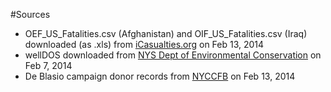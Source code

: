 #Sources

* OEF_US_Fatalities.csv (Afghanistan) and OIF_US_Fatalities.csv (Iraq) downloaded (as .xls) from [iCasualties.org](http://icasualties.org/OEF/index.aspx) on Feb 13, 2014
* wellDOS downloaded from [NYS Dept of Environmental Conservation](http://www.dec.ny.gov/energy/1603.html) on Feb 7, 2014
* De Blasio campaign donor records from [NYCCFB](http://www.nyccfb.info/searchabledb/SimpleSearchResult.aspx?election_cycle=2013&cand_id=326&cand_name=de+Blasio%2c+Bill) on Feb 13, 2014